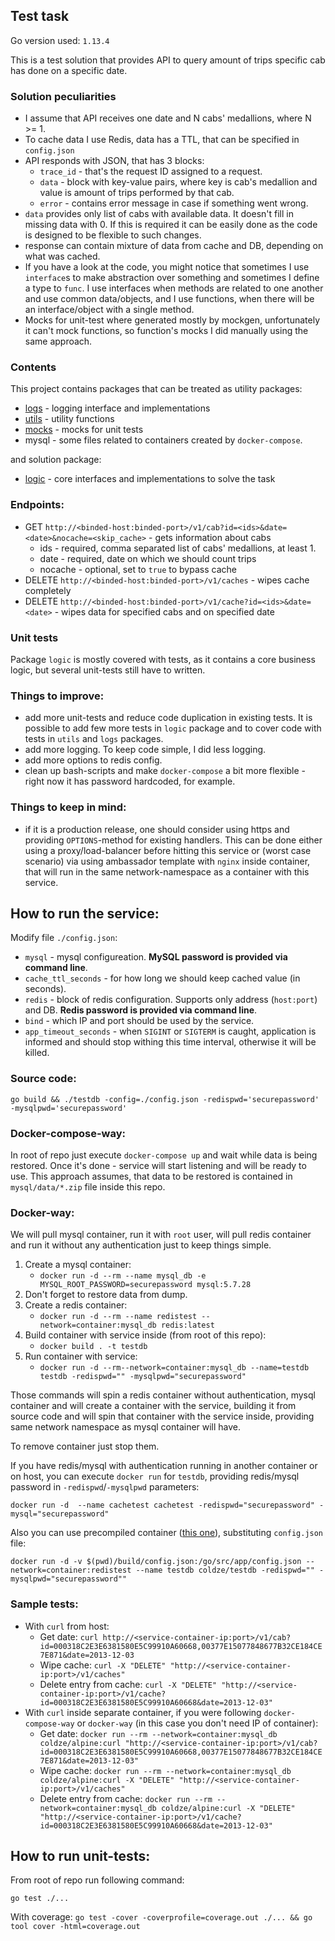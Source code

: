 ## Test task

Go version used: `1.13.4`

This is a test solution that provides API to query amount of trips specific cab has done on a specific date.

### Solution peculiarities
* I assume that API receives one date and N cabs' medallions, where N >= 1.
* To cache data I use Redis, data has a TTL, that can be specified in `config.json`
* API responds with JSON, that has 3 blocks:
    * `trace_id` - that's the request ID assigned to a request.
    * `data` - block with key-value pairs, where key is cab's medallion and value is amount of trips performed by that cab.
    * `error` - contains error message in case if something went wrong.
* `data` provides only list of cabs with available data. It doesn't fill in missing data with 0. If this is required it can be easily done as the code is designed to be flexible to such changes.
* response can contain mixture of data from cache and DB, depending on what was cached.
* If you have a look at the code, you might notice that sometimes I use `interface`s to make abstraction over something and sometimes I define a type to `func`. I use interfaces when methods are related to one another and use common data/objects, and I use functions, when there will be an interface/object with a single method.
* Mocks for unit-test where generated mostly by mockgen, unfortunately it can't mock functions, so function's mocks I did manually using the same approach.

### Contents
This project contains packages that can be treated as utility packages:
* [logs](logs/README.md) - logging interface and implementations
* [utils](utils/README.md) - utility functions
* [mocks](mocks/README.md) - mocks for unit tests
* mysql - some files related to containers created by `docker-compose`.

and solution package:
* [logic](logic/README.md) - core interfaces and implementations to solve the task

### Endpoints:
* GET `http://<binded-host:binded-port>/v1/cab?id=<ids>&date=<date>&nocache=<skip_cache>` - gets information about cabs
    * ids - required, comma separated list of cabs' medallions, at least 1.
    * date - required, date on which we should count trips
    * nocache - optional, set to `true` to bypass cache
* DELETE `http://<binded-host:binded-port>/v1/caches` - wipes cache completely
* DELETE `http://<binded-host:binded-port>/v1/cache?id=<ids>&date=<date>` - wipes data for specified cabs and on specified date

### Unit tests
Package `logic` is mostly covered with tests, as it contains a core business logic, but several unit-tests still have to written.

### Things to improve:
* add more unit-tests and reduce code duplication in existing tests. It is possible to add few more tests in `logic` package
and to cover code with tests in `utils` and `logs` packages.
* add more logging. To keep code simple, I did less logging.
* add more options to redis config.
* clean up bash-scripts and make `docker-compose` a bit more flexible - right now it has password hardcoded, for example.

### Things to keep in mind:
* if it is a production release, one should consider using https and providing `OPTIONS`-method for existing handlers.
 This can be done either using a proxy/load-balancer before hitting this service or (worst case scenario) via using
 ambassador template with `nginx` inside container, that will run in the same network-namespace as a container with this service.


## How to run the service:
Modify file `./config.json`:
* `mysql` - mysql configureation. **MySQL password is provided via command line**.
* `cache_ttl_seconds` - for how long we should keep cached value (in seconds).
* `redis` - block of redis configuration. Supports only address (`host:port`) and DB. **Redis password is provided via
command line**.
* `bind` - which IP and port should be used by the service.
* `app_timeout_seconds` - when `SIGINT` or `SIGTERM` is caught, application is informed and should stop withing this
time interval, otherwise it will be killed.

### Source code:
`go build && ./testdb -config=./config.json -redispwd='securepassword' -mysqlpwd='securepassword'`
### Docker-compose-way:
In root of repo just execute `docker-compose up` and wait while data is being restored. Once it's done - service will start listening and will be ready to use.
This approach assumes, that data to be restored is contained in `mysql/data/*.zip` file inside this repo.
### Docker-way:
We will pull mysql container, run it with `root` user, will pull redis container and run it without any authentication just to keep things simple.
1. Create a mysql container:
    * `docker run -d --rm --name mysql_db -e MYSQL_ROOT_PASSWORD=securepassword mysql:5.7.28`
2. Don't forget to restore data from dump.
3. Create a redis container:
    * `docker run -d --rm --name redistest --network=container:mysql_db redis:latest`
4. Build container with service inside (from root of this repo):
    * `docker build . -t testdb`
5. Run container with service:
    * `docker run -d --rm--network=container:mysql_db --name=testdb testdb -redispwd="" -mysqlpwd="securepassword"`

Those commands will spin a redis container without authentication, mysql container and will create a container with the service,
building it from source code and will spin that container with the service inside, providing same network namespace as
mysql container will have.

To remove container just stop them.

If you have redis/mysql with authentication running in another container or on host, you can execute `docker run` for `testdb`,
providing redis/mysql password in `-redispwd`/`-mysqlpwd` parameters:

`docker run -d  --name cachetest cachetest -redispwd="securepassword" -mysql="securepassword"`

Also you can use precompiled container ([this one](https://hub.docker.com/repository/docker/coldze/testdb)), substituting `config.json` file:

`docker run -d -v $(pwd)/build/config.json:/go/src/app/config.json --network=container:redistest --name testdb coldze/testdb -redispwd="" -mysqlpwd="securepassword""`

### Sample tests:
* With `curl` from host:
   * Get date: `curl http://<service-container-ip:port>/v1/cab?id=000318C2E3E6381580E5C99910A60668,00377E15077848677B32CE184CE7E871&date=2013-12-03`
   * Wipe cache: `curl -X "DELETE" "http://<service-container-ip:port>/v1/caches"`
   * Delete entry from cache: `curl -X "DELETE" "http://<service-container-ip:port>/v1/cache?id=000318C2E3E6381580E5C99910A60668&date=2013-12-03"`
* With `curl` inside separate container, if you were following `docker-compose-way` or `docker-way` (in this case you don't need IP of container):
   * Get date: `docker run --rm --network=container:mysql_db coldze/alpine:curl "http://<service-container-ip:port>/v1/cab?id=000318C2E3E6381580E5C99910A60668,00377E15077848677B32CE184CE7E871&date=2013-12-03"`
   * Wipe cache: `docker run --rm --network=container:mysql_db coldze/alpine:curl -X "DELETE" "http://<service-container-ip:port>/v1/caches"`
   * Delete entry from cache: `docker run --rm --network=container:mysql_db coldze/alpine:curl -X "DELETE" "http://<service-container-ip:port>/v1/cache?id=000318C2E3E6381580E5C99910A60668&date=2013-12-03"`

## How to run unit-tests:
From root of repo run following command:

`go test ./...`

With coverage:
`go test -cover -coverprofile=coverage.out ./... && go tool cover -html=coverage.out`
